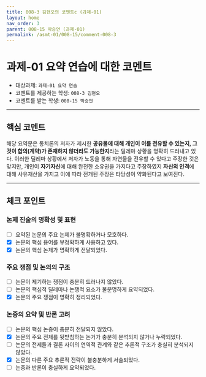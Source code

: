 ```yaml
---
title: 008-3 김현오의 코멘트c (과제-01) 
layout: home
nav_order: 3
parent: 008-15 박승언 (과제-01)
permalink: /asmt-01/008-15/comment-008-3
---
```


# 과제-01 요약 연습에 대한 코멘트

- 대상과제: `과제-01 요약 연습`
- 코멘트를 제공하는 학생: `008-3 김현오` 
- 코멘트를 받는 학생: `008-15 박승언` 

---

## 핵심 코멘트

해당 요약문은 통치론의 저자가 제시한 **공유물에 대해 개인이 이를 전유할 수 있는지, 그것이 합의(계약)가 존재하지 않더라도 가능한지**라는 딜레마 상황을 명확히 드러내고 있다. 이러한 딜레마 상황에서 저자가 노동을 통해 자연물을 전유할 수 있다고 주장한 것은 맞지만, 개인이 **자기자신**에 대해 완전한 소유권을 가지다고 주장하였지 **자신의 인격**에 대해 사유재산을 가지고 이에 따라 전개된 주장은 타당성이 약화된다고 보여진다.

---

## 체크 포인트

### 논제 진술의 명확성 및 표현  
- [ ] 요약된 논문의 주요 논제가 불명확하거나 모호하다.  
- [x] 논문의 핵심 용어를 부정확하게 사용하고 있다.  
- [x] 논문의 핵심 논제가 명확하게 전달되었다.  

### 주요 쟁점 및 논의의 구조  
- [ ] 논문이 제기하는 쟁점이 충분히 드러나지 않았다.  
- [ ] 논문의 핵심적 딜레마나 논쟁적 요소가 불분명하게 요약되었다.  
- [x] 논문의 주요 쟁점이 명확히 정리되었다.  

### 논증의 요약 및 반론 고려  
- [ ] 논문의 핵심 논증이 충분히 전달되지 않았다.  
- [x] 논문의 주요 전제를 뒷받침하는 논거가 충분히 분석되지 않거나 누락되었다.  
- [ ] 논문의 전제들과 결론 사이의 연역적 관계와 같은 추론적 구조가 충실히 분석되지 않았다.  
- [x] 논문의 다른 주요 추론적 전략이 불충분하게 서술되었다.
- [ ] 논증과 반론이 충실하게 요약되었다. 